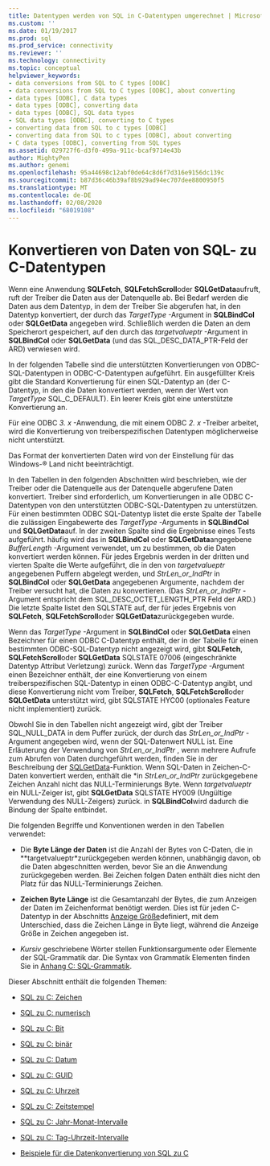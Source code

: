 ```yaml
---
title: Datentypen werden von SQL in C-Datentypen umgerechnet | Microsoft-Dokumentation
ms.custom: ''
ms.date: 01/19/2017
ms.prod: sql
ms.prod_service: connectivity
ms.reviewer: ''
ms.technology: connectivity
ms.topic: conceptual
helpviewer_keywords:
- data conversions from SQL to C types [ODBC]
- data conversions from SQL to C types [ODBC], about converting
- data types [ODBC], C data types
- data types [ODBC], converting data
- data types [ODBC], SQL data types
- SQL data types [ODBC], converting to C types
- converting data from SQL to c types [ODBC]
- converting data from SQL to c types [ODBC], about converting
- C data types [ODBC], converting from SQL types
ms.assetid: 029727f6-d3f0-499a-911c-bcaf9714e43b
author: MightyPen
ms.author: genemi
ms.openlocfilehash: 95a44698c12abf0de64c8d6f7d316e9156dc139c
ms.sourcegitcommit: b87d36c46b39af8b929ad94ec707dee8800950f5
ms.translationtype: MT
ms.contentlocale: de-DE
ms.lasthandoff: 02/08/2020
ms.locfileid: "68019108"
---
```

# <a name="converting-data-from-sql-to-c-data-types"></a>Konvertieren von Daten von SQL- zu C-Datentypen
Wenn eine Anwendung **SQLFetch**, **SQLFetchScroll**oder **SQLGetData**aufruft, ruft der Treiber die Daten aus der Datenquelle ab. Bei Bedarf werden die Daten aus dem Datentyp, in dem der Treiber Sie abgerufen hat, in den Datentyp konvertiert, der durch das *TargetType* -Argument in **SQLBindCol** oder **SQLGetData** angegeben wird. Schließlich werden die Daten an dem Speicherort gespeichert, auf den durch das *targetvalueptr* -Argument in **SQLBindCol** oder **SQLGetData** (und das SQL_DESC_DATA_PTR-Feld der ARD) verwiesen wird.  
  
 In der folgenden Tabelle sind die unterstützten Konvertierungen von ODBC-SQL-Datentypen in ODBC-C-Datentypen aufgeführt. Ein ausgefüllter Kreis gibt die Standard Konvertierung für einen SQL-Datentyp an (der C-Datentyp, in den die Daten konvertiert werden, wenn der Wert von *TargetType* SQL_C_DEFAULT). Ein leerer Kreis gibt eine unterstützte Konvertierung an.  
  
 Für eine ODBC *3. x* -Anwendung, die mit einem ODBC *2. x* -Treiber arbeitet, wird die Konvertierung von treiberspezifischen Datentypen möglicherweise nicht unterstützt.  
  
 Das Format der konvertierten Daten wird von der Einstellung für das Windows-® Land nicht beeinträchtigt.  
  
 In den Tabellen in den folgenden Abschnitten wird beschrieben, wie der Treiber oder die Datenquelle aus der Datenquelle abgerufene Daten konvertiert. Treiber sind erforderlich, um Konvertierungen in alle ODBC C-Datentypen von den unterstützten ODBC-SQL-Datentypen zu unterstützen. Für einen bestimmten ODBC SQL-Datentyp listet die erste Spalte der Tabelle die zulässigen Eingabewerte des *TargetType* -Arguments in **SQLBindCol** und **SQLGetData**auf. In der zweiten Spalte sind die Ergebnisse eines Tests aufgeführt. häufig wird das in **SQLBindCol** oder **SQLGetData**angegebene *BufferLength* -Argument verwendet, um zu bestimmen, ob die Daten konvertiert werden können. Für jedes Ergebnis werden in der dritten und vierten Spalte die Werte aufgeführt, die in den von *targetvalueptr* angegebenen Puffern abgelegt werden, und *StrLen_or_IndPtr* in **SQLBindCol** oder **SQLGetData** angegebenen Argumente, nachdem der Treiber versucht hat, die Daten zu konvertieren. (Das *StrLen_or_IndPtr* -Argument entspricht dem SQL_DESC_OCTET_LENGTH_PTR Feld der ARD.) Die letzte Spalte listet den SQLSTATE auf, der für jedes Ergebnis von **SQLFetch**, **SQLFetchScroll**oder **SQLGetData**zurückgegeben wurde.  
  
 Wenn das *TargetType* -Argument in **SQLBindCol** oder **SQLGetData** einen Bezeichner für einen ODBC C-Datentyp enthält, der in der Tabelle für einen bestimmten ODBC-SQL-Datentyp nicht angezeigt wird, gibt **SQLFetch**, **SQLFetchScroll**oder **SQLGetData** SQLSTATE 07006 (eingeschränkte Datentyp Attribut Verletzung) zurück. Wenn das *TargetType* -Argument einen Bezeichner enthält, der eine Konvertierung von einem treiberspezifischen SQL-Datentyp in einen ODBC-C-Datentyp angibt, und diese Konvertierung nicht vom Treiber, **SQLFetch**, **SQLFetchScroll**oder **SQLGetData** unterstützt wird, gibt SQLSTATE HYC00 (optionales Feature nicht implementiert) zurück.  
  
 Obwohl Sie in den Tabellen nicht angezeigt wird, gibt der Treiber SQL_NULL_DATA in dem Puffer zurück, der durch das *StrLen_or_IndPtr* -Argument angegeben wird, wenn der SQL-Datenwert NULL ist. Eine Erläuterung der Verwendung von *StrLen_or_IndPtr* , wenn mehrere Aufrufe zum Abrufen von Daten durchgeführt werden, finden Sie in der Beschreibung der [SQLGetData](../../../odbc/reference/syntax/sqlgetdata-function.md)-Funktion. Wenn SQL-Daten in Zeichen-C-Daten konvertiert werden, enthält die \*in *StrLen_or_IndPtr* zurückgegebene Zeichen Anzahl nicht das NULL-Terminierungs Byte. Wenn *targetvalueptr* ein NULL-Zeiger ist, gibt **SQLGetData** SQLSTATE HY009 (Ungültige Verwendung des NULL-Zeigers) zurück. in **SQLBindCol**wird dadurch die Bindung der Spalte entbindet.  
  
 Die folgenden Begriffe und Konventionen werden in den Tabellen verwendet:  
  
-   Die **Byte Länge der Daten** ist die Anzahl der Bytes von C-Daten, die in **targetvalueptr*zurückgegeben werden können, unabhängig davon, ob die Daten abgeschnitten werden, bevor Sie an die Anwendung zurückgegeben werden. Bei Zeichen folgen Daten enthält dies nicht den Platz für das NULL-Terminierungs Zeichen.  
  
-   **Zeichen Byte Länge** ist die Gesamtanzahl der Bytes, die zum Anzeigen der Daten im Zeichenformat benötigt werden. Dies ist für jeden C-Datentyp in der Abschnitts [Anzeige Größe](../../../odbc/reference/appendixes/display-size.md)definiert, mit dem Unterschied, dass die Zeichen Länge in Byte liegt, während die Anzeige Größe in Zeichen angegeben ist.  
  
-   *Kursiv* geschriebene Wörter stellen Funktionsargumente oder Elemente der SQL-Grammatik dar. Die Syntax von Grammatik Elementen finden Sie in [Anhang C: SQL-Grammatik](../../../odbc/reference/appendixes/appendix-c-sql-grammar.md).  
  
 Dieser Abschnitt enthält die folgenden Themen:  
  
-   [SQL zu C: Zeichen](../../../odbc/reference/appendixes/sql-to-c-character.md)  
  
-   [SQL zu C: numerisch](../../../odbc/reference/appendixes/sql-to-c-numeric.md)  
  
-   [SQL zu C: Bit](../../../odbc/reference/appendixes/sql-to-c-bit.md)  
  
-   [SQL zu C: binär](../../../odbc/reference/appendixes/sql-to-c-binary.md)  
  
-   [SQL zu C: Datum](../../../odbc/reference/appendixes/sql-to-c-date.md)  
  
-   [SQL zu C: GUID](../../../odbc/reference/appendixes/sql-to-c-guid.md)  
  
-   [SQL zu C: Uhrzeit](../../../odbc/reference/appendixes/sql-to-c-time.md)  
  
-   [SQL zu C: Zeitstempel](../../../odbc/reference/appendixes/sql-to-c-timestamp.md)  
  
-   [SQL zu C: Jahr-Monat-Intervalle](../../../odbc/reference/appendixes/sql-to-c-year-month-intervals.md)  
  
-   [SQL zu C: Tag-Uhrzeit-Intervalle](../../../odbc/reference/appendixes/sql-to-c-day-time-intervals.md)  
  
-   [Beispiele für die Datenkonvertierung von SQL zu C](../../../odbc/reference/appendixes/sql-to-c-data-conversion-examples.md)
